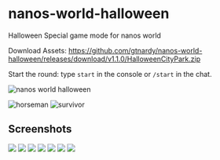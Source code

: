 # nanos-world-halloween
Halloween Special game mode for nanos world

Download Assets: https://github.com/gtnardy/nanos-world-halloween/releases/download/v1.1.0/HalloweenCityPark.zip

Start the round: type `start` in the console or `/start` in the chat.

![nanos world halloween](https://user-images.githubusercontent.com/6226807/121760179-c6759d00-caff-11eb-8d59-9ecaba1cf31f.jpg)

![horseman](https://user-images.githubusercontent.com/6226807/121760299-60d5e080-cb00-11eb-8809-6197d3c98c85.png)
![survivor](https://user-images.githubusercontent.com/6226807/121760304-67fcee80-cb00-11eb-92c8-82a6bcd615bb.png)


## Screenshots

![](https://i.imgur.com/4t9A4C9.png)
![](https://i.imgur.com/OV0qE9s.png)
![](https://i.imgur.com/MFJ3RYt.png)
![](https://i.imgur.com/GG4FZVq.png)
![](https://i.imgur.com/fYyHP7u.png)
![](https://i.imgur.com/svRg0di.png)
![](https://i.imgur.com/jBiOWBr.png)

